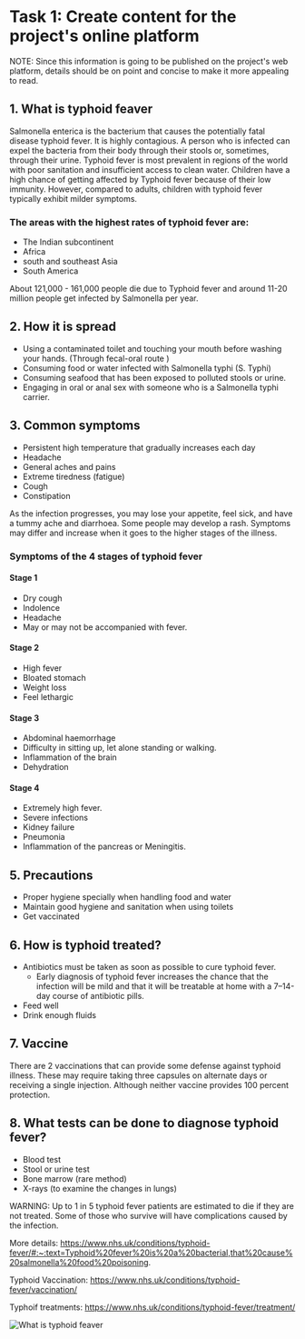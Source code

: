 
# Task 1: Create content for the project's online platform

NOTE: Since this information is going to be published on the project's web platform, details should be on point and concise to make it more appealing to read.

## 1. What is typhoid feaver 
Salmonella enterica is the bacterium that causes the potentially fatal disease typhoid fever. It is highly contagious. 
A person who is infected can expel the bacteria from their body through their stools or, sometimes, through their urine. 
Typhoid fever is most prevalent in regions of the world with poor sanitation and insufficient access to clean water. 
Children have a high chance of getting affected by Typhoid fever because of their low immunity. However, compared to adults, children with typhoid fever typically 
exhibit milder symptoms.

### The areas with the highest rates of typhoid fever are:

- The Indian subcontinent
- Africa
- south and southeast Asia
- South America

About 121,000 - 161,000 people die due to Typhoid fever and around 11-20 million people get infected by Salmonella per year.

## 2. How it is spread
- Using a contaminated toilet and touching your mouth before washing your hands. (Through fecal-oral route )
- Consuming food or water infected with Salmonella typhi (S. Typhi)
- Consuming seafood that has been exposed to polluted stools or urine.
- Engaging in oral or anal sex with someone who is a Salmonella typhi carrier.

## 3. Common symptoms 
- Persistent high temperature that gradually increases each day
- Headache
- General aches and pains
- Extreme tiredness (fatigue)
- Cough
- Constipation

As the infection progresses, you may lose your appetite, feel sick, and have a tummy ache and diarrhoea. Some people may develop a rash.
Symptoms may differ and increase when it goes to the higher stages of the illness.

### Symptoms of the 4 stages of typhoid fever
#### Stage 1
 - Dry cough
- Indolence 
- Headache 
- May or may not be accompanied with fever.

#### Stage 2
- High fever 
- Bloated stomach 
- Weight loss 
- Feel lethargic 

#### Stage 3
- Abdominal haemorrhage
- Difficulty in sitting up, let alone standing or walking.
- Inflammation of the brain
- Dehydration
#### Stage 4
- Extremely high fever. 
- Severe infections
- Kidney failure
- Pneumonia
- Inflammation of the pancreas or Meningitis.

## 5. Precautions
- Proper hygiene specially when handling food and water 
- Maintain good hygiene and sanitation when using toilets 
- Get vaccinated 

## 6. How is typhoid treated?
- Antibiotics must be taken as soon as possible to cure typhoid fever.
    - Early diagnosis of typhoid fever increases the chance that the infection will be mild and that it will be treatable at home with a 7–14-day course of 
    antibiotic pills.
- Feed well
- Drink enough fluids

## 7. Vaccine 
There are 2 vaccinations that can provide some defense against typhoid illness. These may require taking three capsules on alternate days or receiving a single injection.
Although neither vaccine provides 100 percent protection.

## 8. What tests can be done to diagnose typhoid fever?
- Blood test
- Stool or urine test
- Bone marrow (rare method)
- X-rays (to examine the changes in lungs)

WARNING: Up to 1 in 5 typhoid fever patients are estimated to die if they are not treated. Some of those who survive will have complications caused by the infection.


More details: https://www.nhs.uk/conditions/typhoid-fever/#:~:text=Typhoid%20fever%20is%20a%20bacterial,that%20cause%20salmonella%20food%20poisoning.


Typhoid Vaccination: https://www.nhs.uk/conditions/typhoid-fever/vaccination/


Typhoif treatments: https://www.nhs.uk/conditions/typhoid-fever/treatment/

![What is typhoid feaver](https://user-images.githubusercontent.com/52100121/199431400-5c5035de-4467-4bf4-b190-2e6781a99272.png)



